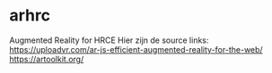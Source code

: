 # arhrc
Augmented Reality for HRCE
Hier zijn de source links:
https://uploadvr.com/ar-js-efficient-augmented-reality-for-the-web/
https://artoolkit.org/
